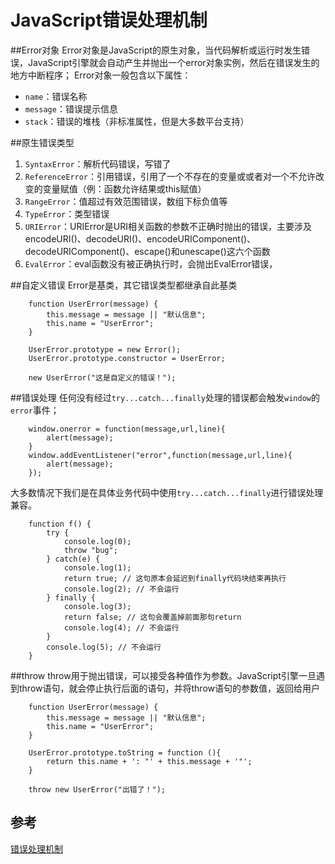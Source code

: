 # JavaScript错误处理机制

##Error对象
Error对象是JavaScript的原生对象，当代码解析或运行时发生错误，JavaScript引擎就会自动产生并抛出一个error对象实例，然后在错误发生的地方中断程序；
Error对象一般包含以下属性：
+ `name`：错误名称
+ `message`：错误提示信息
+ `stack`：错误的堆栈（非标准属性，但是大多数平台支持）

##原生错误类型
1. `SyntaxError`：解析代码错误，写错了
2. `ReferenceError`：引用错误，引用了一个不存在的变量或或者对一个不允许改变的变量赋值（例：函数允许结果或this赋值）
3. `RangeError`：值超过有效范围错误，数组下标负值等
4. `TypeError`：类型错误
5. `URIError`：URIError是URI相关函数的参数不正确时抛出的错误，主要涉及encodeURI()、decodeURI()、encodeURIComponent()、decodeURIComponent()、escape()和unescape()这六个函数
6. `EvalError`：eval函数没有被正确执行时，会抛出EvalError错误，

##自定义错误
Error是基类，其它错误类型都继承自此基类
```
    function UserError(message) {
        this.message = message || "默认信息";
        this.name = "UserError";
    }

    UserError.prototype = new Error();
    UserError.prototype.constructor = UserError;

    new UserError("这是自定义的错误！");
```


##错误处理
任何没有经过`try...catch...finally`处理的错误都会触发`window`的`error`事件；

```
    window.onerror = function(message,url,line){
        alert(message);
    }
    window.addEventListener("error",function(message,url,line){
        alert(message);
    });
```

大多数情况下我们是在具体业务代码中使用`try...catch...finally`进行错误处理兼容。

```
    function f() {
        try {
            console.log(0);
            throw "bug";
        } catch(e) {
            console.log(1);
            return true; // 这句原本会延迟到finally代码块结束再执行
            console.log(2); // 不会运行
        } finally {
            console.log(3);
            return false; // 这句会覆盖掉前面那句return
            console.log(4); // 不会运行
        }
        console.log(5); // 不会运行
    }
```

##throw
throw用于抛出错误，可以接受各种值作为参数。JavaScript引擎一旦遇到throw语句，就会停止执行后面的语句，并将throw语句的参数值，返回给用户

```
    function UserError(message) {
        this.message = message || "默认信息";
        this.name = "UserError";
    }

    UserError.prototype.toString = function (){
        return this.name + ': "' + this.message + '"';
    }

    throw new UserError("出错了！");
```

## 参考

[错误处理机制](http://javascript.ruanyifeng.com/grammar/error.html)
